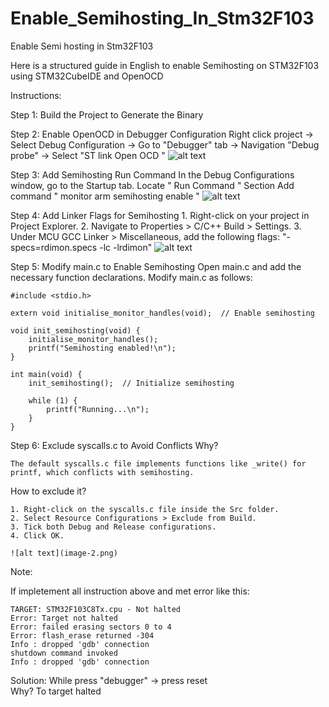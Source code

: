 # Enable_Semihosting_In_Stm32F103
Enable Semi hosting in Stm32F103 

Here is a structured guide in English to enable Semihosting on STM32F103 using STM32CubeIDE and OpenOCD

Instructions:

Step 1: Build the Project to Generate the Binary

Step 2: Enable OpenOCD in Debugger Configuration
	 Right click project -> Select Debug Configuration -> Go to "Debugger" tab -> Navigation "Debug probe" -> Select "ST link Open OCD "
	 ![alt text](image.png)

Step 3: Add Semihosting Run Command
	In the Debug Configurations window, go to the Startup tab.
	Locate " Run Command " Section
	Add command " monitor arm semihosting enable "
	![alt text](image-1.png)

Step 4: Add Linker Flags for Semihosting
	1. Right-click on your project in Project Explorer.
	2. Navigate to Properties > C/C++ Build > Settings.
	3. Under MCU GCC Linker > Miscellaneous, add the following flags:
		"-specs=rdimon.specs -lc -lrdimon"
	![alt text](image.png)

Step 5: Modify main.c to Enable Semihosting
Open main.c and add the necessary function declarations.
Modify main.c as follows:

	#include <stdio.h>

	extern void initialise_monitor_handles(void);  // Enable semihosting

	void init_semihosting(void) {
		initialise_monitor_handles();
		printf("Semihosting enabled!\n");
	}

	int main(void) {
		init_semihosting();  // Initialize semihosting

		while (1) {
			printf("Running...\n");
		}
	}

Step 6: Exclude syscalls.c to Avoid Conflicts
Why?

	The default syscalls.c file implements functions like _write() for printf, which conflicts with semihosting.

How to exclude it?

	1. Right-click on the syscalls.c file inside the Src folder.
	2. Select Resource Configurations > Exclude from Build.
	3. Tick both Debug and Release configurations.
	4. Click OK.

	![alt text](image-2.png)


Note:

If impletement all instruction above and met error like this:

	TARGET: STM32F103C8Tx.cpu - Not halted
	Error: Target not halted
	Error: failed erasing sectors 0 to 4
	Error: flash_erase returned -304
	Info : dropped 'gdb' connection
	shutdown command invoked
	Info : dropped 'gdb' connection

Solution:
	While press "debugger" -> press reset   
Why?
	To target halted